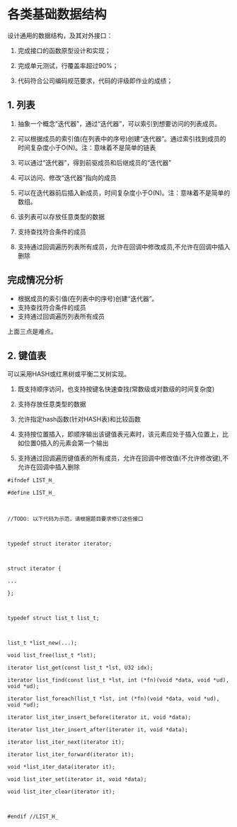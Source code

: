 
# 各类基础数据结构
设计通用的数据结构，及其对外接口：

1. 完成接口的函数原型设计和实现；

2. 完成单元测试，行覆盖率超过90%；

3. 代码符合公司编码规范要求，代码的评级即作业的成绩；

## 1. 列表
1) 抽象一个概念“迭代器”，通过“迭代器”，可以索引到想要访问的列表成员。

2) 可以根据成员的索引值(在列表中的序号)创建“迭代器”。通过索引找到成员的时间复杂度小于O(N)。注：意味着不是简单的链表

3) 可以通过“迭代器”，得到前驱成员和后继成员的“迭代器”

4) 可以访问、修改“迭代器”指向的成员

5) 可以在迭代器前后插入新成员，时间复杂度小于O(N)。注：意味着不是简单的数组。

6) 该列表可以存放任意类型的数据

7) 支持查找符合条件的成员

8) 支持通过回调遍历列表所有成员，允许在回调中修改成员,不允许在回调中插入删除

## 完成情况分析
- 根据成员的索引值(在列表中的序号)创建“迭代器”。
- 支持查找符合条件的成员
- 支持通过回调遍历列表所有成员

上面三点是难点。


## 2. 键值表
可以采用HASH或红黑树或平衡二叉树实现。

1) 既支持顺序访问，也支持按键名快速查找(常数级或对数级的时间复杂度)

2) 支持存放任意类型的数据

3) 允许指定hash函数(针对HASH表)和比较函数

4) 支持按位置插入，即顺序输出该键值表元素时，该元素应处于插入位置上，比如位置0插入的元素会第一个输出

5) 支持通过回调遍历键值表的所有成员，允许在回调中修改值(不允许修改键),不允许在回调中插入删除
```
#ifndef LIST_H_

#define LIST_H_



//TODO: 以下代码为示范，请根据题目要求修订这些接口



typedef struct iterator iterator;



struct iterator {

...

};



typedef struct list_t list_t;



list_t *list_new(...);

void list_free(list_t *lst);

iterator list_get(const list_t *lst, U32 idx);

iterator list_find(const list_t *lst, int (*fn)(void *data, void *ud), void *ud);

iterator list_foreach(list_t *lst, int (*fn)(void *data, void *ud), void *ud);

iterator list_iter_insert_before(iterator it, void *data);

iterator list_iter_insert_after(iterator it, void *data);

iterator list_iter_next(iterator it);

iterator list_iter_forward(iterator it);

void *list_iter_data(iterator it);

void list_iter_set(iterator it, void *data);

void list_iter_clear(iterator it);



#endif //LIST_H_
```

